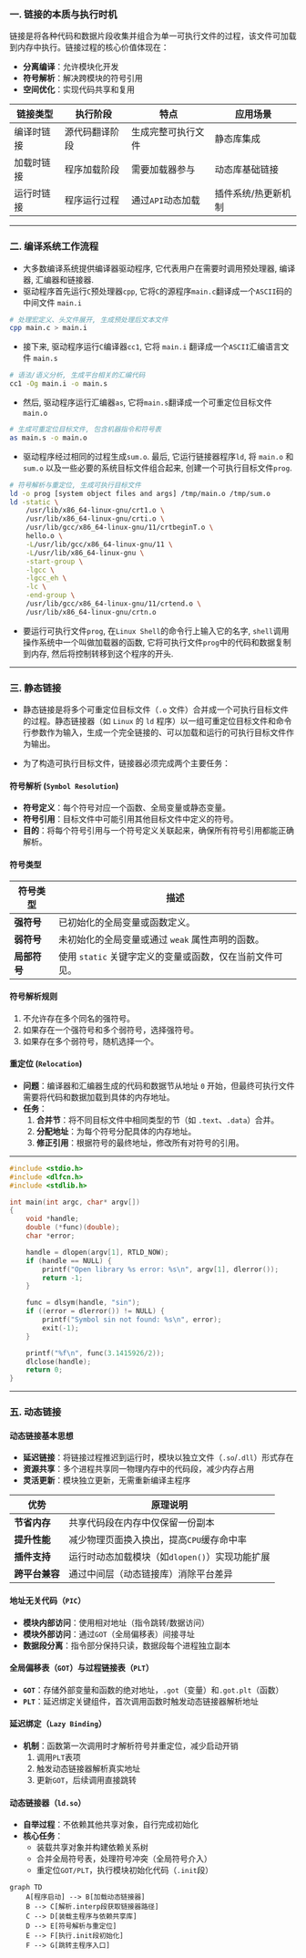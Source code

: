 ### 一. 链接的本质与执行时机
链接是将各种代码和数据片段收集并组合为单一可执行文件的过程，该文件可加载到内存中执行。链接过程的核心价值体现在：
- **分离编译**：允许模块化开发
- **符号解析**：解决跨模块的符号引用
- **空间优化**：实现代码共享和复用

| 链接类型     | 执行阶段         | 特点                          | 应用场景              |
|--------------|------------------|-----------------------------|---------------------|
| 编译时链接   | 源代码翻译阶段   | 生成完整可执行文件            | 静态库集成          |
| 加载时链接   | 程序加载阶段     | 需要加载器参与                | 动态库基础链接      |
| 运行时链接   | 程序运行过程     | 通过`API`动态加载              | 插件系统/热更新机制 |

---

### 二. 编译系统工作流程
- 大多数编译系统提供编译器驱动程序, 它代表用户在需要时调用预处理器, 编译器, 汇编器和链接器.
- 驱动程序首先运行`C`预处理器`cpp`, 它将`C`的源程序`main.c`翻译成一个`ASCII`码的中间文件 `main.i`
```bash
# 处理宏定义、头文件展开, 生成预处理后文本文件
cpp main.c > main.i
```

- 接下来, 驱动程序运行`C`编译器`cc1`, 它将 `main.i` 翻译成一个`ASCII`汇编语言文件 `main.s`
```bash
# 语法/语义分析, 生成平台相关的汇编代码
cc1 -Og main.i -o main.s
```

- 然后, 驱动程序运行汇编器`as`, 它将`main.s`翻译成一个可重定位目标文件 `main.o`
```bash
# 生成可重定位目标文件, 包含机器指令和符号表
as main.s -o main.o
```

- 驱动程序经过相同的过程生成`sum.o`. 最后, 它运行链接器程序`ld`, 将 `main.o` 和 `sum.o` 以及一些必要的系统目标文件组合起来, 创建一个可执行目标文件`prog`.
```bash
# 符号解析与重定位, 生成可执行目标文件
ld -o prog [system object files and args] /tmp/main.o /tmp/sum.o
ld -static \
    /usr/lib/x86_64-linux-gnu/crt1.o \
    /usr/lib/x86_64-linux-gnu/crti.o \
    /usr/lib/gcc/x86_64-linux-gnu/11/crtbeginT.o \
    hello.o \
    -L/usr/lib/gcc/x86_64-linux-gnu/11 \
    -L/usr/lib/x86_64-linux-gnu \
    -start-group \
    -lgcc \
    -lgcc_eh \
    -lc \
    -end-group \
    /usr/lib/gcc/x86_64-linux-gnu/11/crtend.o \
    /usr/lib/x86_64-linux-gnu/crtn.o
```

- 要运行可执行文件`prog`, 在`Linux Shell`的命令行上输入它的名字, `shell`调用操作系统中一个叫做加载器的函数, 它将可执行文件`prog`中的代码和数据复制到内存, 然后将控制转移到这个程序的开头.

---
### 三. 静态链接

- 静态链接是将多个可重定位目标文件（`.o` 文件）合并成一个可执行目标文件的过程。静态链接器（如 `Linux` 的 `ld` 程序）以一组可重定位目标文件和命令行参数作为输入，生成一个完全链接的、可以加载和运行的可执行目标文件作为输出。

- 为了构造可执行目标文件，链接器必须完成两个主要任务：

#### 符号解析 (`Symbol Resolution`)
- **符号定义**：每个符号对应一个函数、全局变量或静态变量。
- **符号引用**：目标文件中可能引用其他目标文件中定义的符号。
- **目的**：将每个符号引用与一个符号定义关联起来，确保所有符号引用都能正确解析。

#### 符号类型
| 符号类型       | 描述                                                                 |
|----------------|----------------------------------------------------------------------|
| **强符号**     | 已初始化的全局变量或函数定义。                                       |
| **弱符号**     | 未初始化的全局变量或通过 `weak` 属性声明的函数。                     |
| **局部符号**   | 使用 `static` 关键字定义的变量或函数，仅在当前文件可见。             |

#### 符号解析规则
1. 不允许存在多个同名的强符号。
2. 如果存在一个强符号和多个弱符号，选择强符号。
3. 如果存在多个弱符号，随机选择一个。

#### 重定位 (`Relocation`)
- **问题**：编译器和汇编器生成的代码和数据节从地址 `0` 开始，但最终可执行文件需要将代码和数据加载到具体的内存地址。
- **任务**：
  1. **合并节**：将不同目标文件中相同类型的节（如 `.text`、`.data`）合并。
  2. **分配地址**：为每个符号分配具体的内存地址。
  3. **修正引用**：根据符号的最终地址，修改所有对符号的引用。

---
```c++
#include <stdio.h>
#include <dlfcn.h>
#include <stdlib.h>

int main(int argc, char* argv[])
{
    void *handle;
    double (*func)(double);
    char *error;

    handle = dlopen(argv[1], RTLD_NOW);
    if (handle == NULL) {
        printf("Open library %s error: %s\n", argv[1], dlerror());
        return -1;
    }

    func = dlsym(handle, "sin");
    if ((error = dlerror()) != NULL) {
        printf("Symbol sin not found: %s\n", error);
        exit(-1);
    }

    printf("%f\n", func(3.1415926/2));
    dlclose(handle);
    return 0;
}
```
---

### 五. 动态链接
#### 动态链接基本思想
- **延迟链接**：将链接过程推迟到运行时，模块以独立文件（`.so`/`.dll`）形式存在
- **资源共享**：多个进程共享同一物理内存中的代码段，减少内存占用
- **灵活更新**：模块独立更新，无需重新编译主程序


| 优势                | 原理说明                                                                 |
|---------------------|--------------------------------------------------------------------------|
| **节省内存**        | 共享代码段在内存中仅保留一份副本                                        |
| **提升性能**        | 减少物理页面换入换出，提高`CPU`缓存命中率                                |
| **插件支持**        | 运行时动态加载模块（如`dlopen()`）实现功能扩展                          |
| **跨平台兼容**      | 通过中间层（动态链接库）消除平台差异                                    |


#### 地址无关代码（`PIC`）
- **模块内部访问**：使用相对地址（指令跳转/数据访问）
- **模块外部访问**：通过`GOT`（全局偏移表）间接寻址
- **数据段分离**：指令部分保持只读，数据段每个进程独立副本

#### 全局偏移表（`GOT`）与过程链接表（`PLT`）
- **`GOT`**：存储外部变量和函数的绝对地址，`.got`（变量）和`.got.plt`（函数）
- **`PLT`**：延迟绑定关键组件，首次调用函数时触发动态链接器解析地址

#### 延迟绑定（`Lazy Binding`）
- **机制**：函数第一次调用时才解析符号并重定位，减少启动开销
  1. 调用`PLT`表项
  2. 触发动态链接器解析真实地址
  3. 更新`GOT`，后续调用直接跳转

#### 动态链接器（`ld.so`）
- **自举过程**：不依赖其他共享对象，自行完成初始化
- **核心任务**：
  - 装载共享对象并构建依赖关系树
  - 合并全局符号表，处理符号冲突（全局符号介入）
  - 重定位`GOT/PLT`，执行模块初始化代码（`.init`段）


```mermaid
graph TD
    A[程序启动] --> B[加载动态链接器]
    B --> C[解析.interp段获取链接器路径]
    C --> D[装载主程序与依赖共享库]
    D --> E[符号解析与重定位]
    E --> F[执行.init段初始化]
    F --> G[跳转主程序入口]
```
